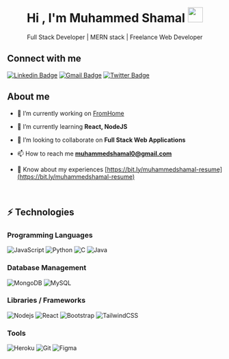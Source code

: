 <h1 align="center">Hi , I'm Muhammed Shamal <img src="https://media.giphy.com/media/hvRJCLFzcasrR4ia7z/giphy.gif" width="35"></h1>

<p align="center">Full Stack Developer | MERN stack | Freelance Web Developer</p>

## Connect with me

[![Linkedin Badge](https://img.shields.io/badge/-muhammedshamal-blue?style=flat-square&logo=Linkedin&logoColor=white&link=https://www.linkedin.com/in/muhammed-shamal-065b26190/)](https://www.linkedin.com/in/muhammed-shamal-065b26190/)
[![Gmail Badge](https://img.shields.io/badge/-muhammedshamal0@gmail.com-c14438?style=flat-square&logo=Gmail&logoColor=white&link=mailto:muhammedshamal0@gmail.com)](mailto:muhammedshamal0@gmail.com)
[![Twitter Badge](https://img.shields.io/badge/-muhammedshamal-blue?style=flat-square&logo=Twitter&logoColor=white&link=https://twitter.com/mhmd_shamal)](https://twitter.com/mhmd_shamal)

## About me

- 🔭 I’m currently working on [FromHome](https://github.com/muhammedShamal/fromhome)

- 🌱 I’m currently learning **React, NodeJS**

- 👯 I’m looking to collaborate on **Full Stack Web Applications**

- 📫 How to reach me **muhammedshamal0@gmail.com**

- 📄 Know about my experiences [https://bit.ly/muhammedshamal-resume](https://bit.ly/muhammedshamal-resume)

<br>

## ⚡ Technologies

### Programming Languages 
![JavaScript](https://img.shields.io/badge/-JavaScript-black?style=flat-square&logo=javascript)
![Python](https://img.shields.io/badge/-Python-black?style=flat-square&logo=Python)
![C](https://img.shields.io/badge/-c_programming-black?style=flat-square&logo=C)
![Java](https://img.shields.io/badge/-Java-black?style=flat-square&logo=Java)

### Database Management 
![MongoDB](https://img.shields.io/badge/-MongoDB-black?style=flat-square&logo=mongodb)
![MySQL](https://img.shields.io/badge/-MySQL-black?style=flat-square&logo=mysql)

### Libraries / Frameworks
![Nodejs](https://img.shields.io/badge/-Nodejs-black?style=flat-square&logo=Node.js)
![React](https://img.shields.io/badge/-React-black?style=flat-square&logo=react)
![Bootstrap](https://img.shields.io/badge/-Bootstrap-563D7C?style=flat-square&logo=bootstrap)
![TailwindCSS](https://img.shields.io/badge/-tailwindcss-blue?style=flat-square&logo=tailwindcss)

### Tools
![Heroku](https://img.shields.io/badge/-Heroku-430098?style=flat-square&logo=heroku)
![Git](https://img.shields.io/badge/-Git-black?style=flat-square&logo=git)
![Figma](https://img.shields.io/badge/-figma-white?style=flat-square&logo=figma)
